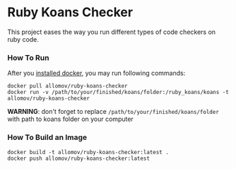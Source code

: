 # Ruby Koans Checker

This project eases the way you run different types of code checkers on ruby code.

### How To Run

After you [installed docker](http://lmgtfy.com/?q=how+to+install+docker), you may run following commands:
```
docker pull allomov/ruby-koans-checker
docker run -v /path/to/your/finished/koans/folder:/ruby_koans/koans -t allomov/ruby-koans-checker
```

**WARNING**: don't forget to replace `/path/to/your/finished/koans/folder` with path to koans folder on your computer

### How To Build an Image

```
docker build -t allomov/ruby-koans-checker:latest .
docker push allomov/ruby-koans-checker:latest
```